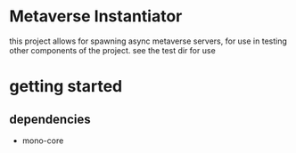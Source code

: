 # Metaverse Instantiator 

this project allows for spawning async metaverse servers, for use in testing other components of the project. 
see the test dir for use 

# getting started 
## dependencies 
- mono-core
